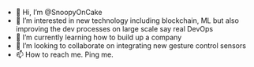 - 👋 Hi, I’m @SnoopyOnCake
- 👀 I’m interested in new technology including blockchain, ML but also improving the dev processes on large scale say real DevOps
- 🌱 I’m currently learning how to build up a company
- 💞️ I’m looking to collaborate on integrating new gesture control sensors
- 📫 How to reach me. Ping me.

<!---
SnoopyOnCake/SnoopyOnCake is a ✨ special ✨ repository because its `README.md` (this file) appears on your GitHub profile.
You can click the Preview link to take a look at your changes.
--->
